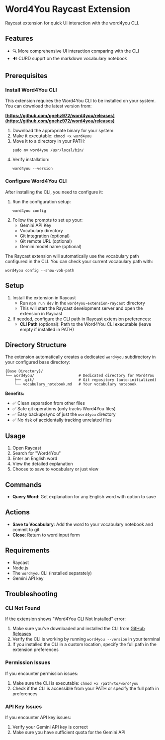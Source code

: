 # Word4You Raycast Extension

Raycast extension for quick UI interaction with the word4you CLI.

## Features

- 🔍 More comprehensive UI interaction comparing with the CLI 
- 🔊 CURD supprt on the markdown vocabulary notebook

## Prerequisites

### Install Word4You CLI

This extension requires the Word4You CLI to be installed on your system. You can download the latest version from:

**[https://github.com/gnehz972/word4you/releases](https://github.com/gnehz972/word4you/releases)**

1. Download the appropriate binary for your system
2. Make it executable: `chmod +x word4you`
3. Move it to a directory in your PATH:
   ```
   sudo mv word4you /usr/local/bin/
   ```
4. Verify installation:
   ```
   word4you --version
   ```

### Configure Word4You CLI

After installing the CLI, you need to configure it:

1. Run the configuration setup:
   ```
   word4you config
   ```
2. Follow the prompts to set up your:
   - Gemini API Key
   - Vocabulary directory
   - Git integration (optional)
   - Git remote URL (optional)
   - Gemini model name (optional)

The Raycast extension will automatically use the vocabulary path configured in the CLI. You can check your current vocabulary path with:
```
word4you config --show-vob-path
```

## Setup

1. Install the extension in Raycast
   - Run `npm run dev` in the `word4you-extension-raycast` directory
   - This will start the Raycast development server and open the extension in Raycast
2. If needed, configure the CLI path in Raycast extension preferences:
   - **CLI Path** (optional): Path to the Word4You CLI executable (leave empty if installed in PATH)

## Directory Structure

The extension automatically creates a dedicated `word4you` subdirectory in your configured base directory:

```
{Base Directory}/
└── word4you/                    # Dedicated directory for Word4You
    ├── .git/                    # Git repository (auto-initialized)
    └── vocabulary_notebook.md   # Your vocabulary notebook
```

**Benefits:**
- ✅ Clean separation from other files
- ✅ Safe git operations (only tracks Word4You files)
- ✅ Easy backup/sync of just the `word4you` directory
- ✅ No risk of accidentally tracking unrelated files

## Usage

1. Open Raycast
2. Search for "Word4You" 
3. Enter an English word
4. View the detailed explanation
5. Choose to save to vocabulary or just view

## Commands

- **Query Word**: Get explanation for any English word with option to save

## Actions

- **Save to Vocabulary**: Add the word to your vocabulary notebook and commit to git
- **Close**: Return to word input form

## Requirements

- Raycast
- Node.js
- The `word4you` CLI (installed separately)
- Gemini API key

## Troubleshooting

### CLI Not Found

If the extension shows "Word4You CLI Not Installed" error:

1. Make sure you've downloaded and installed the CLI from [GitHub Releases](https://github.com/gnehz972/word4you/releases)
2. Verify the CLI is working by running `word4you --version` in your terminal
3. If you installed the CLI in a custom location, specify the full path in the extension preferences

### Permission Issues

If you encounter permission issues:

1. Make sure the CLI is executable: `chmod +x /path/to/word4you`
2. Check if the CLI is accessible from your PATH or specify the full path in preferences

### API Key Issues

If you encounter API key issues:

1. Verify your Gemini API key is correct
2. Make sure you have sufficient quota for the Gemini API